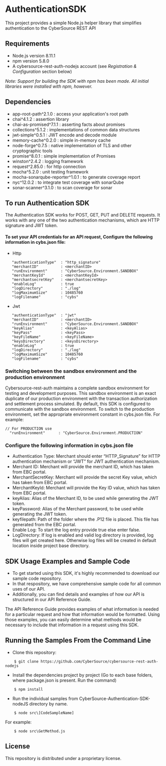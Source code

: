 # AuthenticationSDK
This project provides a simple Node.js helper library that simplifies authentication to the CyberSource REST API

## Requirements
* Node.js version 8.11.1
* npm version 5.8.0
* A cybersource-rest-auth-nodejs account (see _Registration & Configuration_ section below)

_Note: Support for building the SDK with npm has been made.
 All initial libraries were installed with npm, however._
 
 ## Dependencies
* app-root-path^2.1.0 		:  access your application's root path
* chai^4.1.2				      :  assertion library
* chai-as-promised^7.1.1	:  asserting facts about promises
* collections^5.1.2			  :  implementations of common data structures
* jwt-simple^0.5.1			  :  JWT encode and decode module
* memory-cache^0.2.0		  :  simple in-memory cache
* node-forge^0.7.5			  :  native implementation of TLS and other cryptographic tools
* promise^8.0.1				    :  simple implementation of Promises
* winston^2.4.2				    :  logging framework  
* request^2.85.0			    :  for http connection
* mocha^5.2.0 				    :  unit testing framework
* mocha-sonarqube-reporter^1.0.1	: to generate coverage report
* nyc^12.0.2				      :  to integrate test coverage with sonarQube
* sonar-scanner^3.1.0 		:  to scan coverage for sonar


## To run Authentication SDK

The Authentication SDK works for POST, GET, PUT and DELETE requests.
It works with any one of the two authentication mechanisms, which are HTTP signature and JWT token.

#### To set your API credentials for an API request, Configure the following information in cybs.json file:
  
  * Http

```
   "authenticationType"  : "http_signature"
   "merchantID"	         : <merchantID>
   "runEnvironment"      : "CyberSource.Environment.SANDBOX"
   "merchantKeyId"       : <merchantKeyId>
   "merchantsecretKey"   : <merchantsecretKey>
   "enableLog"           : true
   "logDirectory"        : "./log"
   "logMaximumSize"      : 10485760
   "logFilename"         : "cybs"
```
  * Jwt

```
   "authenticationType"  : "jwt"
   "merchantID"	         : <merchantID>
   "runEnvironment"      : "CyberSource.Environment.SANDBOX"
   "keyAlias"            : <keyAlias>
   "keyPass"             : <keyPass>
   "keyFileName"         : <keyFileName>
   "keysDirectory"       : <keysDirectory>
   "enableLog"           : true
   "logDirectory"        : "./log"
   "logMaximumSize"      : 10485760
   "logFilename"         : "cybs"
```

### Switching between the sandbox environment and the production environment
Cybersource-rest-auth maintains a complete sandbox environment for testing and development purposes. This sandbox environment is an exact 
duplicate of our production environment with the transaction authorization and settlement process simulated. By default, this SDK is 
configured to communicate with the sandbox environment. To switch to the production environment, set the appropriate environment 
constant in cybs.json file.  For example:

```nodeJS
// For PRODUCTION use
  "runEnvironment"      : "CyberSource.Environment.PRODUCTION"
```

### Configure the following information in cybs.json file
*	Authentication Type:  Merchant should enter “HTTP_Signature” for HTTP authentication mechanism or “JWT” for JWT authentication mechanism.
*	Merchant ID: Merchant will provide the merchant ID, which has taken from EBC portal.
*	MerchantSecretKey: Merchant will provide the secret Key value, which has taken from EBC portal.
*	MerchantKeyId:  Merchant will provide the Key ID value, which has taken from EBC portal.
*	keyAlias: Alias of the Merchant ID, to be used while generating the JWT token.
*	keyPassword: Alias of the Merchant password, to be used while generating the JWT token.
*	keyfilepath: Path of the folder where the .P12 file is placed. This file has generated from the EBC portal.
*	Enable Log: To start the log entry provide true else enter false.
*	LogDirectory: If log is enabled and valid log directory is provided, log files will get created here. Otherwise log files will be created in default location inside project base directory.


## SDK Usage Examples and Sample Code
 * To get started using this SDK, it's highly recommended to download our sample code repository.
 * In that respository, we have comprehensive sample code for all common uses of our API.
 * Additionally, you can find details and examples of how our API is structured in our API Reference Guide.

The API Reference Guide provides examples of what information is needed for a particular request and how that information would be
formatted. Using those examples, you can easily determine what methods would be necessary to include that information in a request
using this SDK.


## Running the Samples From the Command Line
* Clone this repository:
```
    $ git clone https://github.com/CyberSource/cybersource-rest-auth-nodejs
```
* Install the dependencies project by project (Go to each base folders, where package.json is present. Run the command)
```
    $ npm install
```
* Run the individual samples from CyberSource-Authentication-SDK-nodeJS directory by name.
```
    $ node src\[CodeSampleName]
```
For example: 
```
    $ node src\GetMethod.js
```
  
## License
This repository is distributed under a proprietary license.
